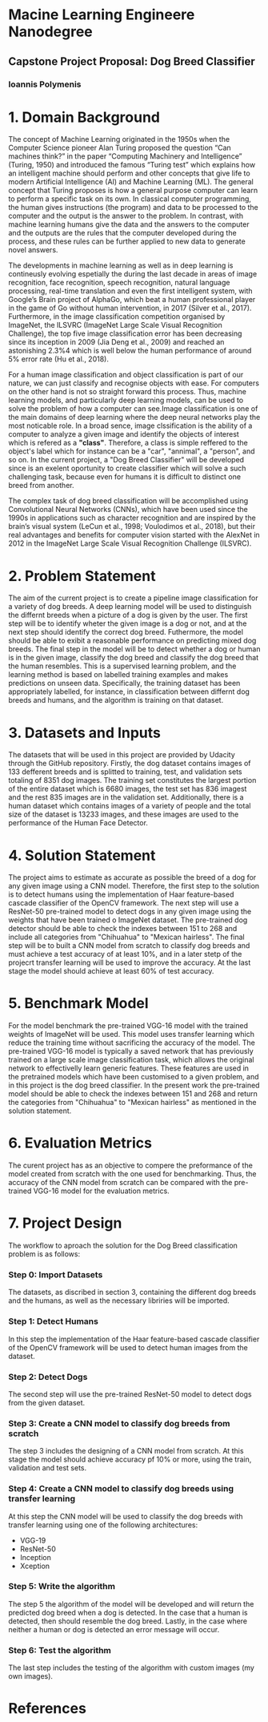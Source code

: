 # Macine Learning Engineere Nanodegree
## Capstone Project Proposal: Dog Breed Classifier

### Ioannis Polymenis

# 1. Domain Background

The concept of Machine Learning originated in the 1950s when the Computer Science pioneer
Alan Turing proposed the question “Can machines think?” in the paper “Computing Machinery
and Intelligence” (Turing, 1950) and introduced the famous “Turing test” which explains how an
intelligent machine should perform and other concepts that give life to modern Artificial Intelligence
(AI) and Machine Learning (ML). The general concept that Turing proposes is how a general purpose
computer can learn to perform a specific task on its own. In classical computer programming, the
human gives instructions (the program) and data to be processed to the computer and the output
is the answer to the problem. In contrast, with machine learning humans give the data and the
answers to the computer and the outputs are the rules that the computer developed during the
process, and these rules can be further applied to new data to generate novel answers.

The developments in machine learning as well as in deep learning is contineusly evolving espetially the during the
last decade in areas of image recognition, face recognition, speech recognition, natural language processing,
real-time translation and even the first intelligent system, with Google’s Brain project of AlphaGo,
which beat a human professional player in the game of Go without human intervention, in 2017
(Silver et al., 2017). Furthermore, in the image classification competition organised by ImageNet, the
ILSVRC (ImageNet Large Scale Visual Recognition Challenge), the top five image classification error
has been decreasing since its inception in 2009 (Jia Deng et al., 2009) and reached an astonishing
2.3%4 which is well below the human performance of around 5% error rate (Hu et al., 2018).

For a human image classification and object classification is part of our nature, we can just classify and recognise objects
with ease. For computers on the other hand is not so straight forward this process. Thus, machine learning models, and particularly 
deep learning models, can be used to solve the problem of how a computer can see.Image classification is one of the main domains of 
deep learning where the deep neural networks play the most noticable role.
In a broad sence, image clssification is the ability of a computer to analyze a given image and identify the objects of interest
which is refered as a **"class"**. Therefore, a class is simple reffered to the object's label which for instance can be a "car", "annimal", 
a "person", and so on.
In the current project, a "Dog Breed Classifier" will be developed since is an exelent oportunity to create classifier which will solve a such 
challenging task, because even for humans it is difficult to distinct one breed from another.

The complex task of dog breed classification will be accomplished using Convolutional Neural Networks (CNNs), which have been used since the
1990s in applications such as character recognition and are inspired by the brain’s visual system
(LeCun et al., 1998; Voulodimos et al., 2018), but their real advantages and benefits for computer
vision started with the AlexNet in 2012 in the ImageNet Large Scale Visual Recognition Challenge (ILSVRC).

# 2. Problem Statement
The aim of the current project is to create a pipeline image classification for a variety of dog breeds. A deep learning model will be used
to distinguish the differnt breeds when a picture of a dog is given by the user. The first step will be to identify wheter the given image is a dog or not,
and at the next step should identify the correct dog breed. Futhermore, the model should be able to exibit a reasonable performance on predicting mixed dog breeds. 
The final step in the model will be to detect whether a dog or human is in the given image, classify the dog breed and classify the dog breed that the human resembles.
This is a supervised learning problem, and the learning method is based on labelled training examples and makes predictions on unseen data. Specifically,
the training dataset has been appropriately labelled, for instance, in classification between differnt dog breeds and humans, and the algorithm is training on that dataset. 

# 3. Datasets and Inputs
The datasets that will be used in this project are provided by Udacity through the GitHub repository. Firstly, the dog dataset contains images of 133 defferent breeds and is 
splitted to training, test, and validation sets totaling of 8351 dog images. The training set constitutes the largest portion of the entire dataset which is 6680 images, the test set
has 836 imagest and the rest 835 images are in the validation set.
Additionally, there is a human dataset which contains images of a variety of people and the total 
size of the dataset is 13233 images, and these images are used to the performance of the Human Face Detector. 

# 4. Solution Statement
The project aims to estimate as accurate as possible the breed of a dog for any given image using a CNN model. Therefore, the first step to the solution is to detect humans using 
the implementation of Haar feature-based cascade classifier of the OpenCV framework. The next step will use a ResNet-50 pre-trained model to detect dogs in any given image using the weights 
that have been trained o ImageNet dataset. The pre-trained dog detector should be able to check the indexes between 151 to 268 and include all categories from "Chihuahua" to "Mexican hairless".
The final step will be to built a CNN model from scratch to classify dog breeds and must achieve a test accuracy of at least 10%, and in a later stetp of the projecrt transfer learning will be used
to improve the accuracy. At the last stage the model should achieve at least 60% of test accuracy.  

# 5. Benchmark Model
For the model benchmark the pre-trained VGG-16 model with the trained weights of ImageNet will be used. This model uses transfer learning which reduce the training time without sacrificing the 
accuracy of the model. The pre-trained VGG-16 model is typically a saved network that has previously trained on a large scale image classification task, which allows the original network to effectivelly learn generic features. These features are used in the pretrained models which have been customised to a given problem, and in this project is the dog breed classifier. In the present work the pre-trained
model should be able to check the indexes between 151 and 268 and return the categories from "Chihuahua" to "Mexican hairless" as mentioned in the solution statement.

# 6. Evaluation Metrics
The curent project has as an objective to compere the preformance of the model created from scratch with the one used for benchmarking. Thus, the accuracy of the CNN model from scratch can be compared 
with the pre-trained VGG-16 model for the evaluation metrics.

# 7. Project Design
The workflow to aproach the solution for the Dog Breed classification problem is as follows:

### Step 0: Import Datasets
The datasets, as discribed in section 3, containing the different dog breeds and the humans, as well as the necessary libriries will be imported.

### Step 1: Detect Humans
In this step the implementation of the Haar feature-based cascade classifier of the OpenCV framework will be used to detect human images from the dataset.

### Step 2: Detect Dogs
The second step will use the pre-trained ResNet-50 model to detect dogs from the given dataset.

### Step 3: Create a CNN model to classify dog breeds from scratch
The step 3 includes the designing of a CNN model from scratch. At this stage the model should achieve accuracy pf 10% or more, using the train, validation and test sets.

### Step 4: Create a CNN model to classify dog breeds using transfer learning
At this step the CNN model will be used to classify the dog breeds with transfer learning using one of the following architectures:
- VGG-19
- ResNet-50
- Inception
- Xception

### Step 5: Write the algorithm
The step 5 the algorithm of the model will be developed and will return the predicted dog breed when a dog is detected. In the case that a human is detected, then should resemble the dog breed.
Lastly, in the case where neither a human or dog is detected an error message will occur.

### Step 6: Test the algorithm
The last step includes the testing of the algorithm with custom images (my own images).

# References







